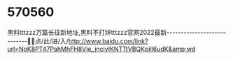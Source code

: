 # 570560
黑料tttzzz万篇长征新地址,黑料不打烊tttzzz官网2022最新----------------------------🧶🧶点/此/进/入/http://www.baidu.com/link?url=NoK8PT47PahMhFH8Vie_jnciyIKNTTtVBQKpill6udK&amp;wd
